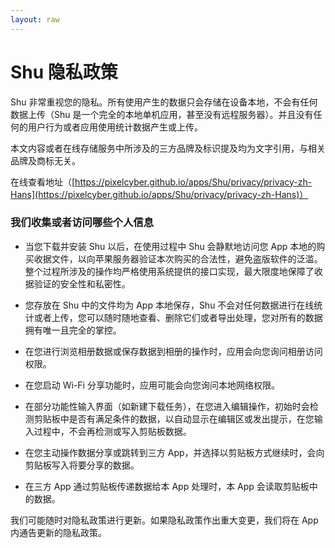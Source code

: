 ```yaml
---
layout: raw
---
```


# Shu 隐私政策

Shu 非常重视您的隐私。所有使用产生的数据只会存储在设备本地，不会有任何数据上传（Shu 是一个完全的本地单机应用，甚至没有远程服务器）。并且没有任何的用户行为或者应用使用统计数据产生或上传。


本文内容或者在线存储服务中所涉及的三方品牌及标识提及均为文字引用，与相关品牌及商标无关。

在线查看地址（[https://pixelcyber.github.io/apps/Shu/privacy/privacy-zh-Hans](https://pixelcyber.github.io/apps/Shu/privacy/privacy-zh-Hans)）


### 我们收集或者访问哪些个人信息

- 当您下载并安装 Shu 以后，在使用过程中 Shu 会静默地访问您 App 本地的购买收据文件，以向苹果服务器验证本次购买的合法性，避免盗版软件的泛滥。整个过程所涉及的操作均严格使用系统提供的接口实现，最大限度地保障了收据验证的安全性和私密性。

- 您存放在 Shu 中的文件均为 App 本地保存，Shu 不会对任何数据进行在线统计或者上传，您可以随时随地查看、删除它们或者导出处理，您对所有的数据拥有唯一且完全的掌控。

- 在您进行浏览相册数据或保存数据到相册的操作时，应用会向您询问相册访问权限。

- 在您启动 Wi-Fi 分享功能时，应用可能会向您询问本地网络权限。

- 在部分功能性输入界面（如新建下载任务），在您进入编辑操作，初始时会检测剪贴板中是否有满足条件的数据，以自动显示在编辑区或发出提示，在您输入过程中，不会再检测或写入剪贴板数据。

- 在您主动操作数据分享或跳转到三方 App，并选择以剪贴板方式继续时，会向剪贴板写入将要分享的数据。

- 在三方 App 通过剪贴板传递数据给本 App 处理时，本 App 会读取剪贴板中的数据。


我们可能随时对隐私政策进行更新。如果隐私政策作出重大变更，我们将在 App 内通告更新的隐私政策。